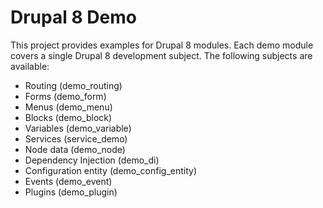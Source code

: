 # Drupal 8 Demo
This project provides examples for Drupal 8 modules. Each demo module covers a single Drupal 8 development subject. The following subjects are available:
- Routing (demo_routing)
- Forms (demo_form)
- Menus (demo_menu)
- Blocks (demo_block)
- Variables (demo_variable)
- Services (service_demo)
- Node data (demo_node)
- Dependency Injection (demo_di)
- Configuration entity (demo_config_entity)
- Events (demo_event)
- Plugins (demo_plugin)

